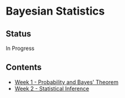 # Bayesian Statistics

## Status

In Progress

## Contents

* [Week 1 - Probability and Bayes' Theorem](./week-1.md)
* [Week 2 - Statistical Inference](./week-2.md)
